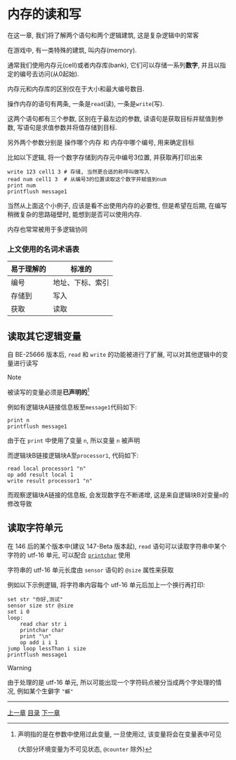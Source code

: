 # 内存的读和写
在这一章, 我们将了解两个语句和两个逻辑建筑, 这是复杂逻辑中的常客

在游戏中, 有一类特殊的建筑, 叫内存(memory).

通常我们使用内存元(cell)或者内存库(bank), 它们可以存储一系列**数字**,
并且以指定的编号去访问(从0起始).

内存元和内存库的区别仅在于大小和最大编号数目.

操作内存的语句有两条, 一条是`read`(读), 一条是`write`(写).

这两个语句都有三个参数, 区别在于最左边的参数,
读语句是获取目标并赋值到参数, 写语句是求值参数并将值存储到目标.

另外两个参数分别是 操作哪个内存 和 内存中哪个编号, 用来确定目标

比如以下逻辑, 将一个数字存储到内存元中编号3位置, 并获取再打印出来

```gas
write 123 cell1 3 # 存储, 当然更合适的称呼叫做写入
read num cell1 3  # 从编号3的位置读取这个数字并赋值到num
print num
printflush message1
```

当然从上面这个小例子, 应该是看不出使用内存的必要性,
但是希望在后期, 在编写稍微复杂的思路碰壁时, 能想到是否可以使用内存.

内存也常常被用于多逻辑协同

### 上文使用的名词术语表
| 易于理解的 | 标准的           |
| ---        | ---              |
| 编号       | 地址、下标、索引 |
| 存储到     | 写入             |
| 获取       | 读取             |


读取其它逻辑变量
-------------------------------------------------------------------------------
自 BE-25666 版本后, `read` 和 `write` 的功能被进行了扩展,
可以对其他逻辑中的变量进行读写

> [!NOTE]
> 被读写的变量必须是**已声明的**[^1]

例如有逻辑块A链接信息板至`message1`代码如下:
```gas
print n
printflush message1
```
由于在 `print` 中使用了变量 `n`, 所以变量 `n` 被声明

而逻辑块B链接逻辑块A至`processor1`, 代码如下:
```gas
read local processor1 "n"
op add result local 1
write result processor1 "n"
```

而观察逻辑块A链接的信息板, 会发现数字在不断递增,
这是来自逻辑块B对变量`n`的修改导致


[^1]: 声明指的是在参数中使用过此变量, 一旦使用过, 该变量将会在变量表中可见

      (大部分环境变量为不可见状态, `@counter` 除外)


读取字符单元
-------------------------------------------------------------------------------
在 146 后的某个版本中(建议 147-Beta 版本起),
`read` 语句可以读取字符串中某个字符的 utf-16 单元,
可以配合 [`printchar`](./07-print-and-draw.md#打印字符) 使用

字符串的 utf-16 单元长度由 `sensor` 语句的 `@size` 属性来获取

例如以下示例逻辑, 将字符串内容每个 utf-16 单元后加上一个换行再打印:

```gas
set str "你好,测试"
sensor size str @size
set i 0
loop:
    read char str i
    printchar char
    print "\n"
    op add i i 1
jump loop lessThan i size
printflush message1
```

> [!WARNING]
> 由于处理的是 utf-16 单元, 所以可能出现一个字符码点被分当成两个字处理的情况,
> 例如某个生僻字 `"𪙛"`


---
[上一章](./10-control.md)
[目录](./README.md)
[下一章](./12-other-control-flow.md)
